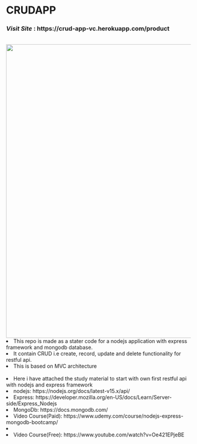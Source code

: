 # CRUDAPP
<h3><i>Visit Site</i> : https://crud-app-vc.herokuapp.com/product</h3>
<br>
<img src="https://i.imgur.com/CTTYPGo.gif" width="800" /> 
<ui>
<li>This repo is made as a stater code for a nodejs application with express framework and mongodb database. </li>
<li>It contain CRUD i.e create, record, update and delete functionality for restful api.</li>
 <li>This is based on MVC architecture</li></ui>
 <br/>
 <ui>
 <li> Here i have attached the study material to start with own first restful api with nodejs and express framework</li>
  <li>nodejs: https://nodejs.org/docs/latest-v15.x/api/</li>
  <li>Express: https://developer.mozilla.org/en-US/docs/Learn/Server-side/Express_Nodejs </li>
  <li>MongoDb: https://docs.mongodb.com/ </li>
  <li> Video Course(Paid): https://www.udemy.com/course/nodejs-express-mongodb-bootcamp/ <li>
  <li> Video Course(Free): https://www.youtube.com/watch?v=Oe421EPjeBE  </li>
 </ui>


 
